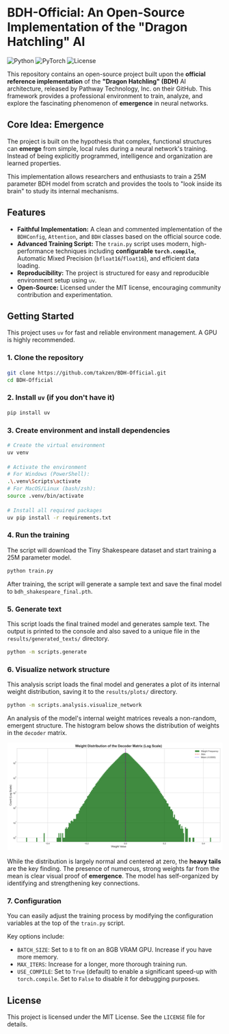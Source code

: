 # BDH-Official: An Open-Source Implementation of the "Dragon Hatchling" AI

![Python](https://img.shields.io/badge/Python-3.8%2B-blue.svg)
![PyTorch](https://img.shields.io/badge/PyTorch-2.0%2B-orange.svg)
![License](https://img.shields.io/badge/License-MIT-green.svg)

This repository contains an open-source project built upon the **official reference implementation** of the **"Dragon Hatchling" (BDH)** AI architecture, released by Pathway Technology, Inc. on their GitHub. This framework provides a professional environment to train, analyze, and explore the fascinating phenomenon of **emergence** in neural networks.

## Core Idea: Emergence

The project is built on the hypothesis that complex, functional structures can **emerge** from simple, local rules during a neural network's training. Instead of being explicitly programmed, intelligence and organization are learned properties.

This implementation allows researchers and enthusiasts to train a 25M parameter BDH model from scratch and provides the tools to "look inside its brain" to study its internal mechanisms.

## Features

-   **Faithful Implementation:** A clean and commented implementation of the `BDHConfig`, `Attention`, and `BDH` classes based on the official source code.
-   **Advanced Training Script:** The `train.py` script uses modern, high-performance techniques including **configurable `torch.compile`**, Automatic Mixed Precision (`bfloat16`/`float16`), and efficient data loading.
-   **Reproducibility:** The project is structured for easy and reproducible environment setup using `uv`.
-   **Open-Source:** Licensed under the MIT license, encouraging community contribution and experimentation.

## Getting Started

This project uses `uv` for fast and reliable environment management. A GPU is highly recommended.

### 1. Clone the repository
```bash
git clone https://github.com/takzen/BDH-Official.git
cd BDH-Official
```

### 2. Install `uv` (if you don't have it)
```bash
pip install uv
```

### 3. Create environment and install dependencies
```bash
# Create the virtual environment
uv venv

# Activate the environment
# For Windows (PowerShell):
.\.venv\Scripts\activate
# For MacOS/Linux (bash/zsh):
source .venv/bin/activate

# Install all required packages
uv pip install -r requirements.txt
```

### 4. Run the training
The script will download the Tiny Shakespeare dataset and start training a 25M parameter model.
```bash
python train.py
```
After training, the script will generate a sample text and save the final model to `bdh_shakespeare_final.pth`.

### 5. Generate text
This script loads the final trained model and generates sample text. The output is printed to the console and also saved to a unique file in the `results/generated_texts/` directory.
```bash
python -m scripts.generate
```

### 6. Visualize network structure
This analysis script loads the final model and generates a plot of its internal weight distribution, saving it to the `results/plots/` directory.
```bash
python -m scripts.analysis.visualize_network
```

An analysis of the model's internal weight matrices reveals a non-random, emergent structure. The histogram below shows the distribution of weights in the `decoder` matrix.

![Weight Distribution of the Trained Model](images/network_weights_bdh_shakespeare_final.png)

While the distribution is largely normal and centered at zero, the **heavy tails** are the key finding. The presence of numerous, strong weights far from the mean is clear visual proof of **emergence**. The model has self-organized by identifying and strengthening key connections.


### 7. Configuration

You can easily adjust the training process by modifying the configuration variables at the top of the `train.py` script.

Key options include:
-   `BATCH_SIZE`: Set to `8` to fit on an 8GB VRAM GPU. Increase if you have more memory.
-   `MAX_ITERS`: Increase for a longer, more thorough training run.
-   `USE_COMPILE`: Set to `True` (default) to enable a significant speed-up with `torch.compile`. Set to `False` to disable it for debugging purposes.

## License
This project is licensed under the MIT License. See the `LICENSE` file for details.